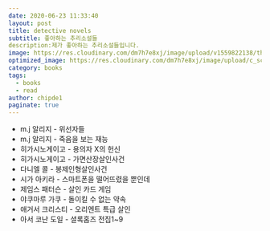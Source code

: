 ```yaml
---
date: 2020-06-23 11:33:40
layout: post
title: detective novels
subtitle: 좋아하는 추리소설들
description:제가 좋아하는 추리소설들입니다.
image: https://res.cloudinary.com/dm7h7e8xj/image/upload/v1559822138/theme9_v273a9.jpg
optimized_image: https://res.cloudinary.com/dm7h7e8xj/image/upload/c_scale,w_380/v1559822138/theme9_v273a9.jpg
category: books
tags:
  - books
  - read
author: chipde1
paginate: true
---
```


- m.j 알리지 - 위선자들
- m.j 알리지 - 죽음을 보는 재능
- 히가시노게이고 - 용의자 X의 헌신
- 히가시노게이고 - 가면산장살인사건
- 다니엘 콜 - 봉제인형살인사건
- 시가 아키라 - 스마트폰을 떨어뜨렸을 뿐인데
- 제임스 패터슨 - 살인 카드 게임
- 야쿠마루 가쿠 - 돌이킬 수 없는 약속
- 애거서 크리스티 - 오리엔트 특급 살인
- 아서 코난 도일 - 셜록홈즈 전집1~9
